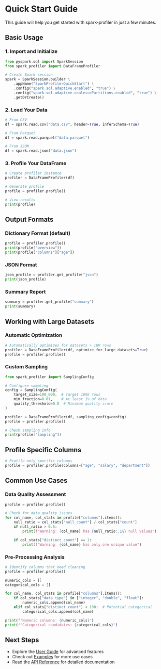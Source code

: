 # Quick Start Guide

This guide will help you get started with spark-profiler in just a few minutes.

## Basic Usage

### 1. Import and Initialize

```python
from pyspark.sql import SparkSession
from spark_profiler import DataFrameProfiler

# Create Spark session
spark = SparkSession.builder \
    .appName("SparkProfilerQuickStart") \
    .config("spark.sql.adaptive.enabled", "true") \
    .config("spark.sql.adaptive.coalescePartitions.enabled", "true") \
    .getOrCreate()
```

### 2. Load Your Data

```python
# From CSV
df = spark.read.csv("data.csv", header=True, inferSchema=True)

# From Parquet
df = spark.read.parquet("data.parquet")

# From JSON
df = spark.read.json("data.json")
```

### 3. Profile Your DataFrame

```python
# Create profiler instance
profiler = DataFrameProfiler(df)

# Generate profile
profile = profiler.profile()

# View results
print(profile)
```

## Output Formats

### Dictionary Format (default)

```python
profile = profiler.profile()
print(profile["overview"])
print(profile["columns"]["age"])
```

### JSON Format

```python
json_profile = profiler.get_profile("json")
print(json_profile)
```

### Summary Report

```python
summary = profiler.get_profile("summary")
print(summary)
```

## Working with Large Datasets

### Automatic Optimization

```python
# Automatically optimizes for datasets > 10M rows
profiler = DataFrameProfiler(df, optimize_for_large_datasets=True)
profile = profiler.profile()
```

### Custom Sampling

```python
from spark_profiler import SamplingConfig

# Configure sampling
config = SamplingConfig(
    target_size=100_000,  # Target 100k rows
    min_fraction=0.01,    # At least 1% of data
    quality_threshold=0.8  # Minimum quality score
)

profiler = DataFrameProfiler(df, sampling_config=config)
profile = profiler.profile()

# Check sampling info
print(profile["sampling"])
```

## Profile Specific Columns

```python
# Profile only specific columns
profile = profiler.profile(columns=["age", "salary", "department"])
```

## Common Use Cases

### Data Quality Assessment

```python
profile = profiler.profile()

# Check for data quality issues
for col_name, col_stats in profile["columns"].items():
    null_ratio = col_stats["null_count"] / col_stats["count"]
    if null_ratio > 0.5:
        print(f"Warning: {col_name} has {null_ratio:.1%} null values")

    if col_stats["distinct_count"] == 1:
        print(f"Warning: {col_name} has only one unique value")
```

### Pre-Processing Analysis

```python
# Identify columns that need cleaning
profile = profiler.profile()

numeric_cols = []
categorical_cols = []

for col_name, col_stats in profile["columns"].items():
    if col_stats["data_type"] in ["integer", "double", "float"]:
        numeric_cols.append(col_name)
    elif col_stats["distinct_count"] < 100:  # Potential categorical
        categorical_cols.append(col_name)

print(f"Numeric columns: {numeric_cols}")
print(f"Categorical candidates: {categorical_cols}")
```

## Next Steps

- Explore the [User Guide](user_guide.md) for advanced features
- Check out [Examples](examples.md) for more use cases
- Read the [API Reference](api_reference.rst) for detailed documentation
